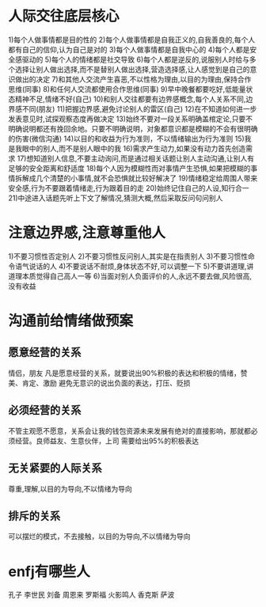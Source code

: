 # 人际交往底层核心
1)每个人做事情都是目的性的
2)每个人做事情都是自我正义的,自我善良的,每个人都有自己的信仰,认为自己是对的
3)每个人做事情都是自我中心的
4)每个人都是安全感驱动的
5)每个人的情绪都是社交导致
6)每个人都是逆反的,说服别人时给与多个选择让别人做出选择,而不是替别人做出选择,营造选择感,让人感觉到是自己的意识做出的决定
7)和其他人交流产生喜恶,不以性格为理由,以目的为理由,保持合作思维(同事)
8)和任何人交流都使用合作思维(同事)
9)早中晚餐都要吃好,低能量状态精神不足,情绪不好(自己)
10)和别人交往都要有边界感概念,每个人关系不同,边界感不同(朋友)
11)把握边界感,避免讨论别人的雷区(自己)
12)在不知道如何进一步发表意见时,试探观察态度再做决定
13)始终不要对一段关系明确盖棺定论,只要不明确说明都还有挽回余地。只要不明确说明，对象都意识都是模糊的不会有很明确的伤害(微信沟通)
14)以目的和收益为行为准则，不以情绪输出为行为准则
15)我是我眼中的别人,而不是别人眼中的我
16)需求产生动力,如果没有动力首先创造需求
17)想知道别人信息,不要主动询问,而是通过相关话题让别人主动沟通,让别人有足够的安全距离和舒适度
18)每个人因为模糊性而对事情产生恐惧,如果把模糊的事情拆解成几个清楚的小事情,就不会恐惧就比较好解决了
19)情绪稳定给周围人带来安全感,行为不要跟着情绪走,行为跟着目的走
20)始终记住自己的人设,知行合一
21)中途进入话题先听上下文了解情况,猜测大概,然后采取反问句问别人
# 注意边界感,注意尊重他人
1)不要习惯性否定别人
2)不要习惯性反问别人,其实是在指责别人
3)不要习惯性命令语气说话的人
4)不要说话不耐烦,身体状态不好,可以调整一下
5)不要讲道理,讲道理本质觉得自己高人一等
6)当面对别人负面评价的人,永远不要去做,风险很高,没有收益

# 沟通前给情绪做预案
## 愿意经营的关系
情侣，朋友
凡是愿意经营的关系，就要说出90%积极的表达和积极的情绪，赞美、肯定、激励
避免无意识的说出负面的表达，打压、贬损
## 必须经营的关系
不管主观愿不愿意，关系会让我的钱包资源未来发展有绝对的直接影响，那就都必须经营。良师益友、生意伙伴，上司
需要给出95%的积极表达
## 无关紧要的人际关系
尊重,理解,以目的为导向,不以情绪为导向
## 排斥的关系
可以摆烂的模式，不去接触，以目的为导向,不以情绪为导向

# enfj有哪些人
孔子
李世民
刘备
周恩来
罗斯福
火影鸣人
香克斯
萨波